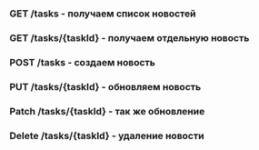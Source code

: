### GET /tasks - получаем список новостей

### GET /tasks/{taskId} - получаем отдельную новость

### POST /tasks - создаем новость

### PUT /tasks/{taskId} - обновляем новость

### Patch /tasks/{taskId} - так же обновление

### Delete /tasks/{taskId} - удаление новости
